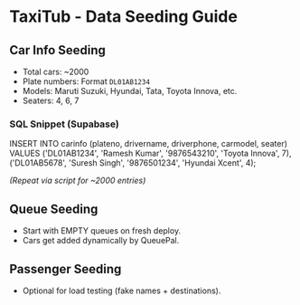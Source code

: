 # TaxiTub - Data Seeding Guide

## Car Info Seeding
- Total cars: ~2000
- Plate numbers: Format `DL01AB1234`
- Models: Maruti Suzuki, Hyundai, Tata, Toyota Innova, etc.
- Seaters: 4, 6, 7

### SQL Snippet (Supabase)
INSERT INTO carinfo (plateno, drivername, driverphone, carmodel, seater)
VALUES
('DL01AB1234', 'Ramesh Kumar', '9876543210', 'Toyota Innova', 7),
('DL01AB5678', 'Suresh Singh', '9876501234', 'Hyundai Xcent', 4);

*(Repeat via script for ~2000 entries)*

## Queue Seeding
- Start with EMPTY queues on fresh deploy.
- Cars get added dynamically by QueuePal.

## Passenger Seeding
- Optional for load testing (fake names + destinations).
